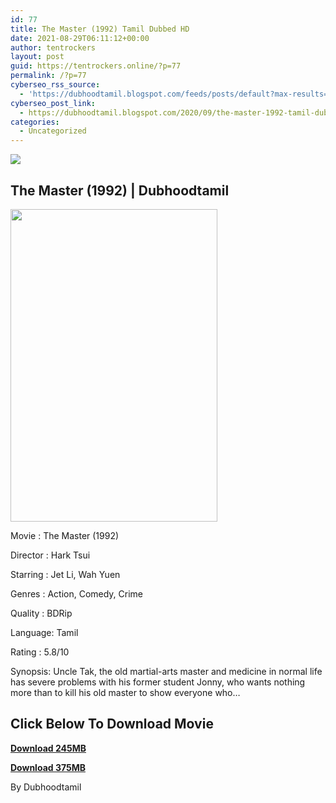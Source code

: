 ```yaml
---
id: 77
title: The Master (1992) Tamil Dubbed HD
date: 2021-08-29T06:11:12+00:00
author: tentrockers
layout: post
guid: https://tentrockers.online/?p=77
permalink: /?p=77
cyberseo_rss_source:
  - 'https://dubhoodtamil.blogspot.com/feeds/posts/default?max-results=150&start-index=151'
cyberseo_post_link:
  - https://dubhoodtamil.blogspot.com/2020/09/the-master-1992-tamil-dubbed-hd.html
categories:
  - Uncategorized
---
```

<div class="media_block">
  <img src="https://1.bp.blogspot.com/-Az3f__lnWKg/X1xjMt4jnhI/AAAAAAAACYs/F0Zp5tR2WmUUY9JGDqe1gPTRzOeml8fTgCNcBGAsYHQ/s72-w331-h500-c/8686f181-199b-434d-9d0d-863fcbef1e32.jpg" class="media_thumbnail" />
</div>

## The Master (1992) | Dubhoodtamil

<div class="separator">
  <a href="https://1.bp.blogspot.com/-Az3f__lnWKg/X1xjMt4jnhI/AAAAAAAACYs/F0Zp5tR2WmUUY9JGDqe1gPTRzOeml8fTgCNcBGAsYHQ/s1500/8686f181-199b-434d-9d0d-863fcbef1e32.jpg" imageanchor="1"><img loading="lazy" border="0" data-original-height="1500" data-original-width="1000" height="500" src="https://1.bp.blogspot.com/-Az3f__lnWKg/X1xjMt4jnhI/AAAAAAAACYs/F0Zp5tR2WmUUY9JGDqe1gPTRzOeml8fTgCNcBGAsYHQ/w331-h500/8686f181-199b-434d-9d0d-863fcbef1e32.jpg" width="331" /></a>
</div>

Movie	<span></span>:	<span></span>The Master (1992)

Director	<span></span>:	<span></span>Hark Tsui

Starring	<span></span>:	<span></span>Jet Li, Wah Yuen

Genres	<span></span>:	<span></span>Action, Comedy, Crime

Quality	<span></span>:	<span></span>BDRip

Language:	<span></span>Tamil&nbsp;

Rating	<span></span>:	<span></span>5.8/10&nbsp;

Synopsis: Uncle Tak, the old martial-arts master and medicine in normal life has severe problems with his former student Jonny, who wants nothing more than to kill his old master to show everyone who&#8230;

## **<span>Click Below To Download Movie</span>**

**<span><a href="https://oncehelp.com/master-1" target="_blank" rel="noopener">Download 245MB</a></span>**

**<span><a href="https://oncehelp.com/master-2" target="_blank" rel="noopener">Download 375MB</a></span>**

By Dubhoodtamil